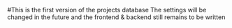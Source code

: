 #This is the first version of the projects database
The settings will be changed in the future and the frontend & backend still remains to be written
